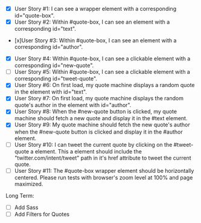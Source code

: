 - [x] User Story #1: I can see a wrapper element with a corresponding id="quote-box".
- [x] User Story #2: Within #quote-box, I can see an element with a corresponding id="text".
- [x]User Story #3: Within #quote-box, I can see an element with a corresponding id="author".
- [x] User Story #4: Within #quote-box, I can see a clickable element with a corresponding id="new-quote".
- [ ] User Story #5: Within #quote-box, I can see a clickable element with a corresponding id="tweet-quote".
- [x] User Story #6: On first load, my quote machine displays a random quote in the element with id="text".
- [x] User Story #7: On first load, my quote machine displays the random quote's author in the element with id="author".
- [x] User Story #8: When the #new-quote button is clicked, my quote machine should fetch a new quote and display it in the #text element.
- [x] User Story #9: My quote machine should fetch the new quote's author when the #new-quote button is clicked and display it in the #author element.
- [ ] User Story #10: I can tweet the current quote by clicking on the #tweet-quote a element. This a element should include the "twitter.com/intent/tweet" path in it's href attribute to tweet the current quote.
- [ ] User Story #11: The #quote-box wrapper element should be horizontally centered. Please run tests with browser's zoom level at 100% and page maximized.

Long Term:
- [ ] Add Sass
- [ ] Add Filters for Quotes